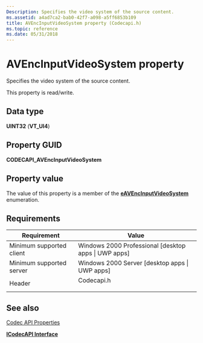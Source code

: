 ```yaml
---
Description: Specifies the video system of the source content.
ms.assetid: a4ad7ca2-bab0-42f7-a098-a5ff6853b109
title: AVEncInputVideoSystem property (Codecapi.h)
ms.topic: reference
ms.date: 05/31/2018
---
```


# AVEncInputVideoSystem property

Specifies the video system of the source content.

This property is read/write.

## Data type

**UINT32** (**VT\_UI4**)

## Property GUID

**CODECAPI\_AVEncInputVideoSystem**

## Property value

The value of this property is a member of the [**eAVEncInputVideoSystem**](/windows/desktop/api/codecapi/ne-codecapi-eavencinputvideosystem) enumeration.

## Requirements



| Requirement | Value |
|-------------------------------------|---------------------------------------------------------------------------------------|
| Minimum supported client<br/> | Windows 2000 Professional \[desktop apps \| UWP apps\]<br/>                     |
| Minimum supported server<br/> | Windows 2000 Server \[desktop apps \| UWP apps\]<br/>                           |
| Header<br/>                   | <dl> <dt>Codecapi.h</dt> </dl> |



## See also

<dl> <dt>

[Codec API Properties](codec-api-properties.md)
</dt> <dt>

[**ICodecAPI Interface**](/windows/desktop/api/Strmif/nn-strmif-icodecapi)
</dt> </dl>

 

 




